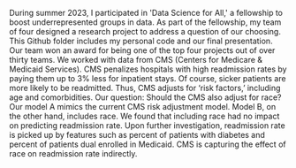During summer 2023, I participated in 'Data Science for All,' a fellowship to boost underrepresented groups in data. As part of the fellowship, my team of four designed a research project to address a question of our choosing. This Github folder includes my personal code and our final presentation. Our team won an award for being one of the top four projects out of over thirty teams. We worked with data from CMS (Centers for Medicare & Medicaid Services). CMS penalizes hospitals with high readmission rates by paying them up to 3% less for inpatient stays. Of course, sicker patients are more likely to be readmitted. Thus, CMS adjusts for ‘risk factors,’ including age and comorbidities. Our question: Should the CMS also adjust for race? Our model A mimics the current CMS risk adjustment model. Model B, on the other hand, includes race. We found that including race had no impact on predicting readmission rate. Upon further investigation, readmission rate is picked up by features such as percent of patients with diabetes and percent of patients dual enrolled in Medicaid. CMS is capturing the effect of race on readmission rate indirectly. 
